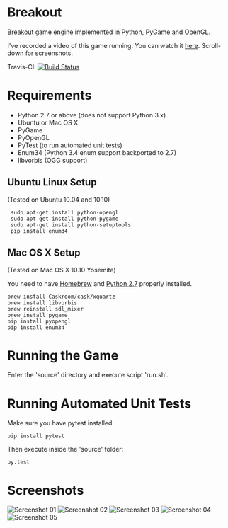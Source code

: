 # Breakout

[Breakout](http://en.wikipedia.org/wiki/Breakout_%28video_game%29) game engine implemented in Python, [PyGame](http://pygame.org/) and OpenGL.

I've recorded a video of this game running. You can watch it [here](https://vimeo.com/118087355). Scroll-down for screenshots.

Travis-CI: [![Build Status](https://travis-ci.org/felipead/breakout-pygame.svg?branch=master)](https://travis-ci.org/felipead/breakout-pygame)

# Requirements

- Python 2.7 or above (does not support Python 3.x)
- Ubuntu or Mac OS X
- PyGame
- PyOpenGL
- PyTest (to run automated unit tests)
- Enum34 (Python 3.4 enum support backported to 2.7)
- libvorbis (OGG support)

## Ubuntu Linux Setup

(Tested on Ubuntu 10.04 and 10.10)

     sudo apt-get install python-opengl
     sudo apt-get install python-pygame
     sudo apt-get install python-setuptools
     pip install enum34
     
## Mac OS X Setup

(Tested on Mac OS X 10.10 Yosemite)

You need to have [Homebrew](http://brew.sh) and [Python 2.7](http://docs.python-guide.org/en/latest/starting/install/osx/) properly installed.

    brew install Caskroom/cask/xquartz
    brew install libvorbis
    brew reinstall sdl_mixer
    brew install pygame
    pip install pyopengl
    pip install enum34
     
# Running the Game

Enter the 'source' directory and execute script 'run.sh'.

# Running Automated Unit Tests

Make sure you have pytest installed:

    pip install pytest

Then execute inside the 'source' folder:

    py.test

# Screenshots

![Screenshot 01](screenshots/01.png)
![Screenshot 02](screenshots/02.png)
![Screenshot 03](screenshots/03.png)
![Screenshot 04](screenshots/04.png)
![Screenshot 05](screenshots/05.png)
